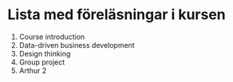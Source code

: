 # Lista med föreläsningar i kursen 
1. Course introduction
2. Data-driven business development
3. Design thinking
4. Group project
5. Arthur 2
